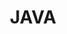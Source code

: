 ---
layout: default
title: JAVA
parent: Tutorials
order: 5
nav_order: 110
permalink: /docs/tutorials/java/
has_children: true
has_toc: true
---